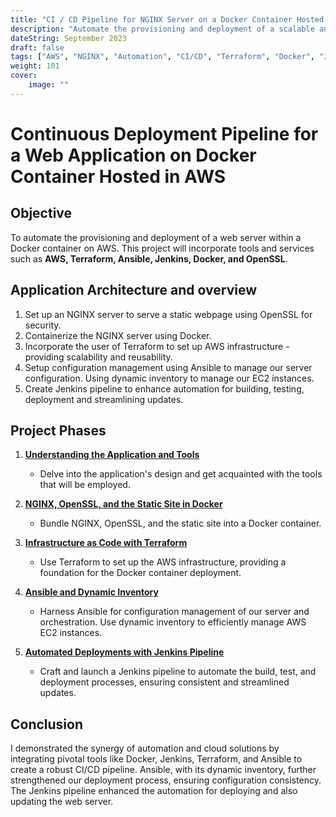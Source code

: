 ```yaml
---
title: "CI / CD Pipeline for NGINX Server on a Docker Container Hosted in AWS"
description: "Automate the provisioning and deployment of a scalable and fault-tolerant web application using a CI/CD pipeline."
dateString: September 2023
draft: false
tags: ["AWS", "NGINX", "Automation", "CI/CD", "Terraform", "Docker", "Jenkins", "Ansible"]
weight: 101
cover:
    image: ""
---
```


# Continuous Deployment Pipeline for a Web Application on Docker Container Hosted in AWS

## Objective
To automate the provisioning and deployment of a web server within a Docker container on AWS. This project will incorporate tools and services such as **AWS, Terraform, Ansible, Jenkins, Docker, and OpenSSL**.

## Application Architecture and overview

1. Set up an NGINX server to serve a static webpage using OpenSSL for security.
2. Containerize the NGINX server using Docker.
3. Incorporate the user of Terraform to set up AWS infrastructure - providing scalability and reusability.
4. Setup configuration management using Ansible to manage our server configuration. Using dynamic inventory to manage our EC2 instances.
5. Create Jenkins pipeline to enhance automation for building, testing, deployment and streamlining updates.

## Project Phases

1. **[Understanding the Application and Tools](https://frankdoka.com/blog/ci-cd-docker-1)**
    - Delve into the application's design and get acquainted with the tools that will be employed.

2. **[NGINX, OpenSSL, and the Static Site in Docker](https://frankdoka.com/blog/ci-cd-docker-2)**
    - Bundle NGINX, OpenSSL, and the static site into a Docker container.

3. **[Infrastructure as Code with Terraform](https://frankdoka.com/blog/ci-cd-docker-3)**
    - Use Terraform to set up the AWS infrastructure, providing a foundation for the Docker container deployment.

4. **[Ansible and Dynamic Inventory](https://frankdoka.com/blog/ci-cd-docker-4)**
    - Harness Ansible for configuration management of our server and orchestration. Use dynamic inventory to efficiently manage AWS EC2 instances.

5. **[Automated Deployments with Jenkins Pipeline](https://frankdoka.com/blog/ci-cd-docker-5)**
    - Craft and launch a Jenkins pipeline to automate the build, test, and deployment processes, ensuring consistent and streamlined updates.

## Conclusion
I demonstrated the synergy of automation and cloud solutions by integrating pivotal tools like Docker, Jenkins, Terraform, and Ansible to create a robust CI/CD pipeline. Ansible, with its dynamic inventory, further strengthened our deployment process, ensuring configuration consistency. The Jenkins pipeline enhanced the automation for deploying and also updating the web server.

